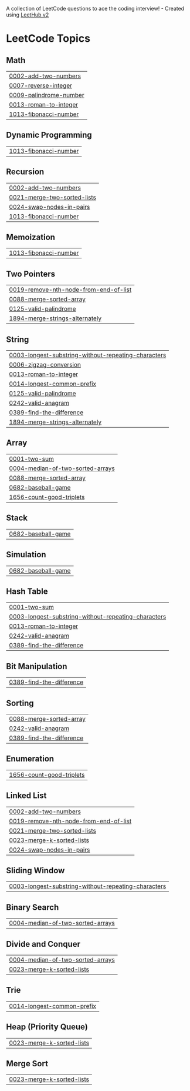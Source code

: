 A collection of LeetCode questions to ace the coding interview! - Created using [LeetHub v2](https://github.com/arunbhardwaj/LeetHub-2.0)
<!---LeetCode Topics Start-->
# LeetCode Topics
## Math
|  |
| ------- |
| [0002-add-two-numbers](https://github.com/An0nman/leetcode/tree/master/0002-add-two-numbers) |
| [0007-reverse-integer](https://github.com/An0nman/leetcode/tree/master/0007-reverse-integer) |
| [0009-palindrome-number](https://github.com/An0nman/leetcode/tree/master/0009-palindrome-number) |
| [0013-roman-to-integer](https://github.com/An0nman/leetcode/tree/master/0013-roman-to-integer) |
| [1013-fibonacci-number](https://github.com/An0nman/leetcode/tree/master/1013-fibonacci-number) |
## Dynamic Programming
|  |
| ------- |
| [1013-fibonacci-number](https://github.com/An0nman/leetcode/tree/master/1013-fibonacci-number) |
## Recursion
|  |
| ------- |
| [0002-add-two-numbers](https://github.com/An0nman/leetcode/tree/master/0002-add-two-numbers) |
| [0021-merge-two-sorted-lists](https://github.com/An0nman/leetcode/tree/master/0021-merge-two-sorted-lists) |
| [0024-swap-nodes-in-pairs](https://github.com/An0nman/leetcode/tree/master/0024-swap-nodes-in-pairs) |
| [1013-fibonacci-number](https://github.com/An0nman/leetcode/tree/master/1013-fibonacci-number) |
## Memoization
|  |
| ------- |
| [1013-fibonacci-number](https://github.com/An0nman/leetcode/tree/master/1013-fibonacci-number) |
## Two Pointers
|  |
| ------- |
| [0019-remove-nth-node-from-end-of-list](https://github.com/An0nman/leetcode/tree/master/0019-remove-nth-node-from-end-of-list) |
| [0088-merge-sorted-array](https://github.com/An0nman/leetcode/tree/master/0088-merge-sorted-array) |
| [0125-valid-palindrome](https://github.com/An0nman/leetcode/tree/master/0125-valid-palindrome) |
| [1894-merge-strings-alternately](https://github.com/An0nman/leetcode/tree/master/1894-merge-strings-alternately) |
## String
|  |
| ------- |
| [0003-longest-substring-without-repeating-characters](https://github.com/An0nman/leetcode/tree/master/0003-longest-substring-without-repeating-characters) |
| [0006-zigzag-conversion](https://github.com/An0nman/leetcode/tree/master/0006-zigzag-conversion) |
| [0013-roman-to-integer](https://github.com/An0nman/leetcode/tree/master/0013-roman-to-integer) |
| [0014-longest-common-prefix](https://github.com/An0nman/leetcode/tree/master/0014-longest-common-prefix) |
| [0125-valid-palindrome](https://github.com/An0nman/leetcode/tree/master/0125-valid-palindrome) |
| [0242-valid-anagram](https://github.com/An0nman/leetcode/tree/master/0242-valid-anagram) |
| [0389-find-the-difference](https://github.com/An0nman/leetcode/tree/master/0389-find-the-difference) |
| [1894-merge-strings-alternately](https://github.com/An0nman/leetcode/tree/master/1894-merge-strings-alternately) |
## Array
|  |
| ------- |
| [0001-two-sum](https://github.com/An0nman/leetcode/tree/master/0001-two-sum) |
| [0004-median-of-two-sorted-arrays](https://github.com/An0nman/leetcode/tree/master/0004-median-of-two-sorted-arrays) |
| [0088-merge-sorted-array](https://github.com/An0nman/leetcode/tree/master/0088-merge-sorted-array) |
| [0682-baseball-game](https://github.com/An0nman/leetcode/tree/master/0682-baseball-game) |
| [1656-count-good-triplets](https://github.com/An0nman/leetcode/tree/master/1656-count-good-triplets) |
## Stack
|  |
| ------- |
| [0682-baseball-game](https://github.com/An0nman/leetcode/tree/master/0682-baseball-game) |
## Simulation
|  |
| ------- |
| [0682-baseball-game](https://github.com/An0nman/leetcode/tree/master/0682-baseball-game) |
## Hash Table
|  |
| ------- |
| [0001-two-sum](https://github.com/An0nman/leetcode/tree/master/0001-two-sum) |
| [0003-longest-substring-without-repeating-characters](https://github.com/An0nman/leetcode/tree/master/0003-longest-substring-without-repeating-characters) |
| [0013-roman-to-integer](https://github.com/An0nman/leetcode/tree/master/0013-roman-to-integer) |
| [0242-valid-anagram](https://github.com/An0nman/leetcode/tree/master/0242-valid-anagram) |
| [0389-find-the-difference](https://github.com/An0nman/leetcode/tree/master/0389-find-the-difference) |
## Bit Manipulation
|  |
| ------- |
| [0389-find-the-difference](https://github.com/An0nman/leetcode/tree/master/0389-find-the-difference) |
## Sorting
|  |
| ------- |
| [0088-merge-sorted-array](https://github.com/An0nman/leetcode/tree/master/0088-merge-sorted-array) |
| [0242-valid-anagram](https://github.com/An0nman/leetcode/tree/master/0242-valid-anagram) |
| [0389-find-the-difference](https://github.com/An0nman/leetcode/tree/master/0389-find-the-difference) |
## Enumeration
|  |
| ------- |
| [1656-count-good-triplets](https://github.com/An0nman/leetcode/tree/master/1656-count-good-triplets) |
## Linked List
|  |
| ------- |
| [0002-add-two-numbers](https://github.com/An0nman/leetcode/tree/master/0002-add-two-numbers) |
| [0019-remove-nth-node-from-end-of-list](https://github.com/An0nman/leetcode/tree/master/0019-remove-nth-node-from-end-of-list) |
| [0021-merge-two-sorted-lists](https://github.com/An0nman/leetcode/tree/master/0021-merge-two-sorted-lists) |
| [0023-merge-k-sorted-lists](https://github.com/An0nman/leetcode/tree/master/0023-merge-k-sorted-lists) |
| [0024-swap-nodes-in-pairs](https://github.com/An0nman/leetcode/tree/master/0024-swap-nodes-in-pairs) |
## Sliding Window
|  |
| ------- |
| [0003-longest-substring-without-repeating-characters](https://github.com/An0nman/leetcode/tree/master/0003-longest-substring-without-repeating-characters) |
## Binary Search
|  |
| ------- |
| [0004-median-of-two-sorted-arrays](https://github.com/An0nman/leetcode/tree/master/0004-median-of-two-sorted-arrays) |
## Divide and Conquer
|  |
| ------- |
| [0004-median-of-two-sorted-arrays](https://github.com/An0nman/leetcode/tree/master/0004-median-of-two-sorted-arrays) |
| [0023-merge-k-sorted-lists](https://github.com/An0nman/leetcode/tree/master/0023-merge-k-sorted-lists) |
## Trie
|  |
| ------- |
| [0014-longest-common-prefix](https://github.com/An0nman/leetcode/tree/master/0014-longest-common-prefix) |
## Heap (Priority Queue)
|  |
| ------- |
| [0023-merge-k-sorted-lists](https://github.com/An0nman/leetcode/tree/master/0023-merge-k-sorted-lists) |
## Merge Sort
|  |
| ------- |
| [0023-merge-k-sorted-lists](https://github.com/An0nman/leetcode/tree/master/0023-merge-k-sorted-lists) |
<!---LeetCode Topics End-->